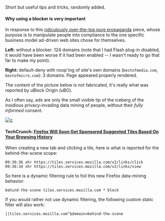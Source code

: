Short but useful tips and tricks, randomly added.

#### Why using a blocker is **very important**

In response to this [ridiculously over-the-top pure propaganda](http://www.tomsguide.com/us/ad-blocking-is-stealing,news-20962.html) piece, whose purpose is to manipulate people into compliance to the one specific business model ad-driven web sites chose for themselves.

**Left:** without a blocker: 124 domains (note that I had Flash plug-in disabled, it would have been worse if it had been enabled -- I wasn't ready to go that far to make my point).

**Right:** default-deny with noop'ing of site's own domains (`bestofmedia.com`, `bestofmicro.com`): 3 domains. Page appeared properly rendered.

The content of the picture below is not fabricated, it's really what was reported by uBlock Origin (uBO).

As I often say, ads are only the small visible tip of the iceberg of the insidious privacy-invading data mining of people, without their _fully informed_ consent.

[![c](https://cloud.githubusercontent.com/assets/585534/7784786/faefbef2-013f-11e5-95bc-afb5d79fd2c2.png)](https://cloud.githubusercontent.com/assets/585534/7784786/faefbef2-013f-11e5-95bc-afb5d79fd2c2.png)

#### TechCrunch: [Firefox Will Soon Get Sponsored Suggested Tiles Based On Your Browsing History](http://techcrunch.com/2015/05/21/mozilla-will-soon-launch-sponsored-suggested-tiles-based-on-your-browsing-history/)

When creating a new tab and clicking a tile, here is what is reported for the behind-the-scene scope:

    09:36:36 xhr https://tiles.services.mozilla.com/v2/links/click
    09:36:34 xhr https://tiles.services.mozilla.com/v2/links/view

So here is a dynamic filtering rule to foil this new Firefox data-mining behavior:

    behind-the-scene tiles.services.mozilla.com * block

If you would rather not use dynamic filtering, the following custom static filter will also work:

    ||tiles.services.mozilla.com^$domain=behind-the-scene
